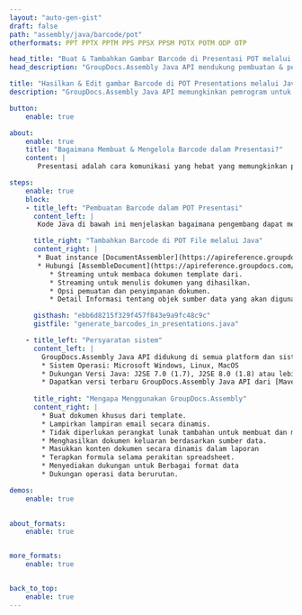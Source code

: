 ```yaml
---
layout: "auto-gen-gist"
draft: false
path: "assembly/java/barcode/pot"
otherformats: PPT PPTX PPTM PPS PPSX PPSM POTX POTM ODP OTP 

head_title: "Buat & Tambahkan Gambar Barcode di Presentasi POT melalui Java API"
head_description: "GroupDocs.Assembly Java API mendukung pembuatan & penambahan gambar Barcode di dalam file Presentasi PowerPoint (PPT, PPTX, PPTM, PPS, PPSX, PPSM, POT & ODP)."

title: "Hasilkan & Edit gambar Barcode di POT Presentations melalui Java API"
description: "GroupDocs.Assembly Java API memungkinkan pemrogram untuk menghasilkan, mengedit & menyisipkan gambar Barcode di POT PowerPoint Presentations di dalam aplikasi Java & JSP."

button:
    enable: true

about:
    enable: true
    title: "Bagaimana Membuat & Mengelola Barcode dalam Presentasi?"
    content: |
       Presentasi adalah cara komunikasi yang hebat yang memungkinkan perusahaan maupun individu untuk berbagi informasi dengan cara yang konsisten dan mudah. Barcode sekarang sangat umum digunakan di seluruh Dunia untuk mengelola beberapa tugas penting, seperti identifikasi produk, pelacakan suku cadang mobil, inventaris dan manajemen stok, dan banyak lagi. GroupDocs.Assembly Java API memudahkan pemrogram perangkat lunak untuk membuat dan menyisipkan Barcode di dalam dokumen presentasi mereka hanya dengan beberapa baris kode. Mendukung beberapa format file presentasi seperti PPT, PPTX, PPTM, PPS, PPSX, PPSM, POT, POTX, POTM, ODP dan masih banyak lagi. Itu membuat pekerjaan pengembang menjadi mudah dengan memungkinkan mereka menjalankan aplikasi mereka tanpa menginstal aplikasi pihak ketiga atau Microsoft Office di perangkat mereka. Ini mendukung beberapa fitur canggih untuk menyesuaikan Barcode dalam slide presentasi seperti mengatur warna latar depan dan belakang, pengaturan font, skala gambar barcode, menyesuaikan teks barcode, pengaturan resolusi gambar barcode dan banyak lagi. 

steps:
    enable: true
    block:
    - title_left: "Pembuatan Barcode dalam POT Presentasi"
      content_left: |
       Kode Java di bawah ini menjelaskan bagaimana pengembang dapat menghasilkan gambar Barcode menggunakan berbagai simbol yang didukung dan menambahkannya ke dalam slide presentasi Microsoft PowerPoint POT dengan sedikit usaha dan biaya. 

      title_right: "Tambahkan Barcode di POT File melalui Java"
      content_right: |
       * Buat instance [DocumentAssembler](https://apireference.groupdocs.com/assembly/java/com.groupdocs.assembly/DocumentAssembler) 
       * Hubungi [AssembleDocument](https://apireference.groupdocs.com/assembly/java/com.groupdocs.assembly/DocumentAssembler#assembleDocument-java.io.InputStream-java.io.OutputStream-com.groupdocs.assembly.DataSourceInfo. ..-) metode dengan parameter berikut
          * Streaming untuk membaca dokumen template dari.
          * Streaming untuk menulis dokumen yang dihasilkan.
          * Opsi pemuatan dan penyimpanan dokumen.
          * Detail Informasi tentang objek sumber data yang akan digunakan. .

      gisthash: "ebb6d8215f329f457f843e9a9fc48c9c"
      gistfile: "generate_barcodes_in_presentations.java"

    - title_left: "Persyaratan sistem"
      content_left: |
        GroupDocs.Assembly Java API didukung di semua platform dan sistem operasi utama. Itu dapat menghasilkan dokumen dalam Microsoft Word, Excel, PowerPoint, Outlook, OpenOffice & 50+ format lainnya. Untuk panduan persyaratan sistem lengkap, silakan kunjungi [persyaratan sistem](https://docs.groupdocs.com/assembly/java/system-requirements/) Sebelum menjalankan kode di bawah, pastikan Anda telah menginstal prasyarat berikut di sistem:
        * Sistem Operasi: Microsoft Windows, Linux, MacOS
        * Dukungan Versi Java: J2SE 7.0 (1.7), J2SE 8.0 (1.8) atau lebih tinggi
        * Dapatkan versi terbaru GroupDocs.Assembly Java API dari [Maven](https://mvnrepository.com/artifact/com.groupdocs/groupdocs-assembly/)
        
      title_right: "Mengapa Menggunakan GroupDocs.Assembly"
      content_right: |
        * Buat dokumen khusus dari template.
        * Lampirkan lampiran email secara dinamis.
        * Tidak diperlukan perangkat lunak tambahan untuk membuat dan mengotomatisasi dokumen.
        * Menghasilkan dokumen keluaran berdasarkan sumber data.
        * Masukkan konten dokumen secara dinamis dalam laporan
        * Terapkan formula selama perakitan spreadsheet.
        * Menyediakan dukungan untuk Berbagai format data
        * Dukungan operasi data berurutan. 

demos:
    enable: true
        

about_formats:
    enable: true


more_formats:
    enable: true


back_to_top:
    enable: true
---
```

